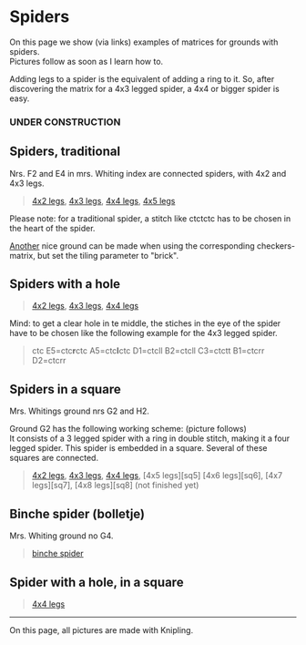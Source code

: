 # Spiders
On this page we show (via links) examples of matrices for grounds with spiders.     
Pictures follow as soon as I learn how to.  

Adding legs to a spider is the equivalent of adding a ring to it. So, after discovering the matrix for a 4x3 legged spider, a 4x4 or bigger spider is easy. 

### UNDER CONSTRUCTION
## Spiders, traditional
Nrs. F2 and E4 in mrs. Whiting index are connected spiders, with 4x2 and 4x3 legs.
> [4x2 legs][st2], [4x3 legs][st3], [4x4 legs][st4], [4x5 legs][st5]  

Please note: for a traditional spider, a stitch like ctctctc has to be chosen in the heart of the spider.

[Another][sa1] nice ground can be made when using the corresponding checkers-matrix, but set the tiling parameter to "brick".

[st2]: https://d-bl.github.io/GroundForge/index.html?m=-5--%0AB-C-%0A-5-5%0A5-5-%3Bbricks%3B24%3B24%3B0%3B0&s1=ctc%20B3%3Dctcttctc%20A4%3Dctcll%20D1%3Dctctt%20%20C4%3Dctcrr&s2=cross%3Dctc
[st3]: https://d-bl.github.io/GroundForge/index.html?m=-5----%0AB-CD-A%0A256-5-%0A-5-535%0A5-56-2%3Bbricks%3B24%3B24%3B0%3B0&s1=ctc
[st4]: https://d-bl.github.io/GroundForge/index.html?m=-5------%0AB-CDD-AA%0A2566-5-2%0A256-535-%0A-5-56325%0A5-566-22%3Bbricks%3B24%3B24%3B0%3B0&s1=ctc%20H5%3Dctctctc
[st5]: https://d-bl.github.io/GroundForge/index.html?m=-5--------%0AB-CDDD-AAA%0A25666-5-22%0A2566-535-2%0A256-56325-%0A-5-5663225%0A5-5666-222%3Bbricks%3B24%3B24%3B0%3B0&s1=ctc%20I6%3Dtctct&s2=cross%3Dctc

[sa1]: https://d-bl.github.io/GroundForge/index.html?m=-5--%0AB-C-%0A-5-5%0A5-5-%0A---5%0AC-B-%0A-5-5%0A5-5-%3Bbricks%3B24%3B24%3B0%3B0&s1=ctc%20D5%3Dtctct&s2=cross%3Dctc

## Spiders with a hole
> [4x2 legs][sh2], [4x3 legs][sh3], [4x4 legs][sh4]

Mind: to get a clear hole in te middle, the stiches in the eye of the spider have to be chosen like the following example for the 4x3 legged spider.
> ctc E5=ctc**r**ctc A5=ctc**l**ctc D1=ctcll B2=ctcll C3=ctctt B1=ctcrr D2=ctcrr

[sh2]: https://d-bl.github.io/GroundForge/index.html?m=5-5-%0A-5-5%3Bbricks%3B24%3B24%3B0%3B0&s1=ctc%20B2%3Drctclctcr%20D2%3Dlctcrctcl
[sh3]: https://d-bl.github.io/GroundForge/index.html?m=5-5-5-%0A-5---5%0A5-C-B-%0A-5-5-5%0A5-5-5-%3Bbricks%3B24%3B24%3B0%3B0&s1=ctc%20E5%3Dctcrctc%20A5%3Dctclctc%20D1%3Dctcll%20B2%3Dctcll%20C3%3Dctctt%20B1%3Dctcrr%20D2%3Dctcrr
[sh4]: https://d-bl.github.io/GroundForge/index.html?m=5-25-56-%0A-5-----5%0A5-CD-AB-%0A-56-5-25%0A56-535-2%0A5-56-25-%3Bbricks%3B24%3B24%3B0%3B0&s1=ctc%20F6%3Dctcrrctc%20H6%3Dctcllctc%20D1%3Dctcll%20E2%3Dctcll%20B3%3Dctcll%20C4%3Dctctt%20B1%3Dctcrr%20A2%3Dctcrr%20D3%3Dctcrr


## Spiders in a square

Mrs. Whitings ground nrs G2 and H2.

Ground G2 has the following working scheme: (picture follows)  
It consists of a 3 legged spider with a ring in double stitch, making it a four legged spider. This spider is embedded in a square. Several of these squares are connected.  

> [4x2 legs][sq2], [4x3 legs][sq3], [4x4 legs][sq4], [4x5 legs][sq5] 
> [4x6 legs][sq6], [4x7 legs][sq7], [4x8 legs][sq8]
(not finished yet)
  
[sq2]: https://d-bl.github.io/GroundForge/index.html?m=5--5--%0A-C632B%0566-22%3Bbricks%3B24%3B24%3B0%3B0&s1=ctct%20F3%3Dctc%20E1%3Dctc%20A1%3Dctc%20F2%3Dctcttctc%20B3%3Dctcl%20D3%3Dctcr
[sq3]: https://d-bl.github.io/GroundForge/index.html?m=5---5---%0A-CD632AB%0A56663222%0A5666-222%3Bbricks%3B24%3B24%3B0%3B0&s1=ctct%20&
[sq4]: https://d-bl.github.io/GroundForge/index.html?m=5----5----%0A-CDD632AAB%0A5666632222%0A5666632222%0A56666-2222%3Bbricks%3B24%3B24%3B0%3B0&s1=ctct%20%20C1%3Dctc%20G2%3Dctc%20I2%3Dctc%20F3%3Dctc%20J3%3Dctc%20H2%3Dctc%20G3%3Dctc%20I3%3Dctc%20G5%3Dctc%20I5%3Dctc%20H1%3Dctc%20H4%3Dcttc%20F5%3Dctcl%20G1%3Dctcl%20J5%3Dctcr%20I1%3Dctcr%20


## Binche spider (bolletje)

Mrs. Whiting ground no G4.
> [binche spider][bb]

[bb]: https://d-bl.github.io/GroundForge/index.html?m=5-27-256-46-%0A-5----5----5%0A5-CD-B3C-AB-%0A-56866-22125%3Bbricks%3B24%3B24%3B0%3B0&s1=ctct%20I1%3Dctc%20H2%3Dctc%20J2%3Dctc%20I3%3Dctc%20G3%3Dctc%20K3%3Dctc%20H4%3Dctc%20J4%3Dctc%20C1%3Dctc%20A1%3Dctcl%20E1%3Dctcr%20B2%3Dctcl%20D2%3Dctcr

## Spider with a hole, in a square
> [4x4 legs][shq4]

[shq4]: https://d-bl.github.io/GroundForge/index.html?m=-5---5---5%0A5-CD632AB-%0A-566632225%0A56666-2222%0A5666-5-222%3Bbricks%3B24%3B24%3B0%3B0&s1=G4%3Dtctct%20I4%3Dtctct%20C4%3Dctct%20B5%3Dctct%20A1%3Dctct%20E2%3Dctct%20D3%3Dctct%20D5%3Dctct%20E1%3Dctct%20A2%3Dctct%20B3%3Dctct%20C4%3Dctct

***


On this page, all pictures are made with Knipling.



